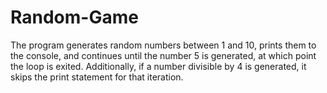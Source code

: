 # Random-Game

The program generates random numbers between 1 and 10, prints them to the console, and continues until the number 5 is generated, at which point the loop is exited. Additionally, if a number divisible by 4 is generated, it skips the print statement for that iteration.
